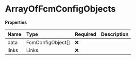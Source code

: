 # ArrayOfFcmConfigObjects

**Properties**

| Name  | Type              | Required | Description |
| :---- | :---------------- | :------- | :---------- |
| data  | FcmConfigObject[] | ❌       |             |
| links | Links             | ❌       |             |
